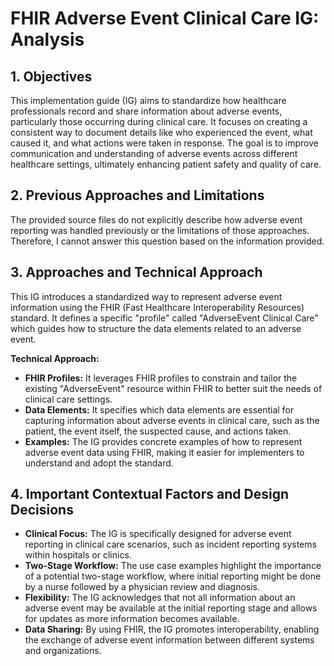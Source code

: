 # FHIR Adverse Event Clinical Care IG: Analysis

## 1. Objectives 

This implementation guide (IG) aims to standardize how healthcare professionals record and share information about adverse events, particularly those occurring during clinical care. It focuses on creating a consistent way to document details like who experienced the event, what caused it, and what actions were taken in response. The goal is to improve communication and understanding of adverse events across different healthcare settings, ultimately enhancing patient safety and quality of care.


## 2. Previous Approaches and Limitations

The provided source files do not explicitly describe how adverse event reporting was handled previously or the limitations of those approaches. Therefore, I cannot answer this question based on the information provided.


## 3.  Approaches and Technical Approach

This IG introduces a standardized way to represent adverse event information using the FHIR (Fast Healthcare Interoperability Resources) standard. It defines a specific "profile" called "AdverseEvent Clinical Care" which guides how to structure the data elements related to an adverse event. 

**Technical Approach:**

- **FHIR Profiles:** It leverages FHIR profiles to constrain and tailor the existing "AdverseEvent" resource within FHIR to better suit the needs of clinical care settings.
- **Data Elements:** It specifies which data elements are essential for capturing information about adverse events in clinical care, such as the patient, the event itself, the suspected cause, and actions taken.
- **Examples:** The IG provides concrete examples of how to represent adverse event data using FHIR, making it easier for implementers to understand and adopt the standard.


## 4. Important Contextual Factors and Design Decisions

- **Clinical Focus:** The IG is specifically designed for adverse event reporting in clinical care scenarios, such as incident reporting systems within hospitals or clinics.
- **Two-Stage Workflow:** The use case examples highlight the importance of a potential two-stage workflow, where initial reporting might be done by a nurse followed by a physician review and diagnosis.
- **Flexibility:** The IG acknowledges that not all information about an adverse event may be available at the initial reporting stage and allows for updates as more information becomes available.
- **Data Sharing:** By using FHIR, the IG promotes interoperability, enabling the exchange of adverse event information between different systems and organizations. 
